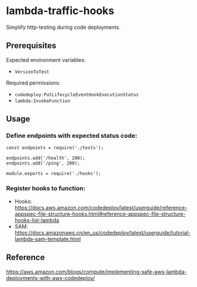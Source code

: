 # lambda-traffic-hooks

Simplify http-testing during code deployments.

## Prerequisites
Expected environment variables:
- `VersionToTest`

Required permissions:
- `codedeploy:PutLifecycleEventHookExecutionStatus`
- `lambda:InvokeFunction`

## Usage

### Define endpoints with expected status code:
```
const endpoints = require('./tests');

endpoints.add('/health', 200);
endpoints.add('/ping', 200);

module.exports = require('./hooks');
```

### Register hooks to function:
- Hooks: https://docs.aws.amazon.com/codedeploy/latest/userguide/reference-appspec-file-structure-hooks.html#reference-appspec-file-structure-hooks-list-lambda
- SAM: https://docs.amazonaws.cn/en_us/codedeploy/latest/userguide/tutorial-lambda-sam-template.html

## Reference
https://aws.amazon.com/blogs/compute/implementing-safe-aws-lambda-deployments-with-aws-codedeploy/